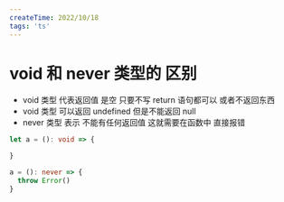 ```yaml
---
createTime: 2022/10/18
tags: 'ts'
---
```

# void  和 never  类型的 区别

* void 类型 代表返回值 是空    只要不写 return  语句都可以  或者不返回东西  
* void 类型 可以返回 undefined  但是不能返回 null
* never 类型 表示  不能有任何返回值   这就需要在函数中 直接报错

```ts
let a = (): void => {

}

a = (): never => {
  throw Error()
}

```
